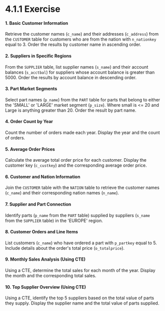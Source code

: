 # 4.1.1 Exercise

#### **1. Basic Customer Information**

Retrieve the customer names (`c_name`) and their addresses (`c_address`) from the `CUSTOMER` table for customers who are from the nation with `n_nationkey` equal to 3. Order the results by customer name in ascending order.

#### **2. Suppliers in Specific Regions**

From the `SUPPLIER` table, list supplier names (`s_name`) and their account balances (`s_acctbal`) for suppliers whose account balance is greater than 5000. Order the results by account balance in descending order.

#### **3. Part Market Segments**

Select part names (`p_name`) from the `PART` table for parts that belong to either the 'SMALL' or 'LARGE' market segment (`p_size`).  Where small is <= 20 and Large is anything greater than 20. Order the result by part name.

#### **4. Order Count by Year**

Count the number of orders made each year. Display the year and the count of orders.

#### **5. Average Order Prices**

Calculate the average total order price for each customer. Display the customer key (`c_custkey`) and the corresponding average order price.

#### **6. Customer and Nation Information**

Join the `CUSTOMER` table with the `NATION` table to retrieve the customer names (`c_name`) and their corresponding nation names (`n_name`).

#### **7. Supplier and Part Connection**

Identify parts (`p_name` from the `PART` table) supplied by suppliers (`s_name` from the `SUPPLIER` table) in the 'EUROPE' region.

#### **8. Customer Orders and Line Items**

List customers (`c_name`) who have ordered a part with `p_partkey` equal to 5. Include details about the order's total price (`o_totalprice`).

#### **9. Monthly Sales Analysis (Using CTE)**

Using a CTE, determine the total sales for each month of the year. Display the month and the corresponding total sales.

#### **10. Top Supplier Overview (Using CTE)**

Using a CTE, identify the top 5 suppliers based on the total value of parts they supply. Display the supplier name and the total value of parts supplied.